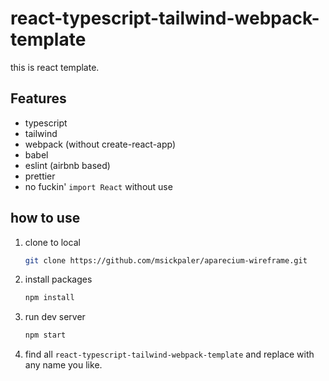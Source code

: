 # react-typescript-tailwind-webpack-template

this is react template.

## Features

- typescript
- tailwind
- webpack (without create-react-app)
- babel
- eslint (airbnb based)
- prettier
- no fuckin' `import React` without use

## how to use

1. clone to local
   ```sh
   git clone https://github.com/msickpaler/aparecium-wireframe.git
   ```
2. install packages
   ```sh
   npm install
   ```
3. run dev server
   ```sh
   npm start
   ```
4. find all `react-typescript-tailwind-webpack-template` and replace with any name you like.
